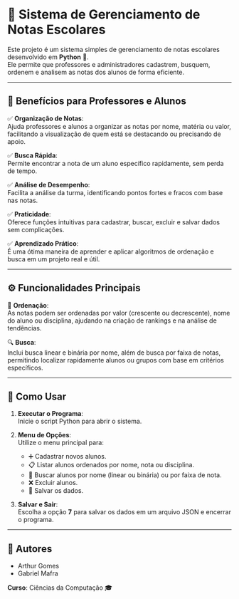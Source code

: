 # 📝 Sistema de Gerenciamento de Notas Escolares

Este projeto é um sistema simples de gerenciamento de notas escolares desenvolvido em **Python** 🐍.  
Ele permite que professores e administradores cadastrem, busquem, ordenem e analisem as notas dos alunos de forma eficiente.

---

## 🎯 Benefícios para Professores e Alunos

✅ **Organização de Notas**:  
Ajuda professores e alunos a organizar as notas por nome, matéria ou valor, facilitando a visualização de quem está se destacando ou precisando de apoio.

✅ **Busca Rápida**:  
Permite encontrar a nota de um aluno específico rapidamente, sem perda de tempo.

✅ **Análise de Desempenho**:  
Facilita a análise da turma, identificando pontos fortes e fracos com base nas notas.

✅ **Praticidade**:  
Oferece funções intuitivas para cadastrar, buscar, excluir e salvar dados sem complicações.

✅ **Aprendizado Prático**:  
É uma ótima maneira de aprender e aplicar algoritmos de ordenação e busca em um projeto real e útil.

---

## ⚙️ Funcionalidades Principais

🔢 **Ordenação**:  
As notas podem ser ordenadas por valor (crescente ou decrescente), nome do aluno ou disciplina, ajudando na criação de rankings e na análise de tendências.

🔍 **Busca**:  
Inclui busca linear e binária por nome, além de busca por faixa de notas, permitindo localizar rapidamente alunos ou grupos com base em critérios específicos.

---

## 🚀 Como Usar

1. **Executar o Programa**:  
Inicie o script Python para abrir o sistema.

2. **Menu de Opções**:  
Utilize o menu principal para:
   - ➕ Cadastrar novos alunos.
   - 📋 Listar alunos ordenados por nome, nota ou disciplina.
   - 🔎 Buscar alunos por nome (linear ou binária) ou por faixa de nota.
   - ❌ Excluir alunos.
   - 💾 Salvar os dados.

3. **Salvar e Sair**:  
Escolha a opção **7** para salvar os dados em um arquivo JSON e encerrar o programa.

---

## 👥 Autores

- Arthur Gomes
- Gabriel Mafra

**Curso**: Ciências da Computação 🎓
